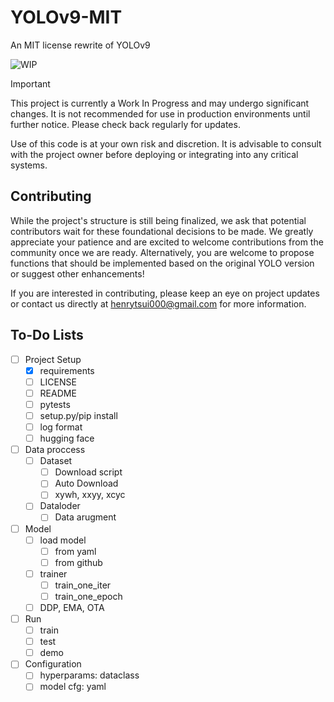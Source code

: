 # YOLOv9-MIT
An MIT license rewrite of YOLOv9

![WIP](https://img.shields.io/badge/status-WIP-orange)
> [!IMPORTANT]
> This project is currently a Work In Progress and may undergo significant changes. It is not recommended for use in production environments until further notice. Please check back regularly for updates.
> 
> Use of this code is at your own risk and discretion. It is advisable to consult with the project owner before deploying or integrating into any critical systems.

## Contributing

While the project's structure is still being finalized, we ask that potential contributors wait for these foundational decisions to be made. We greatly appreciate your patience and are excited to welcome contributions from the community once we are ready. Alternatively, you are welcome to propose functions that should be implemented based on the original YOLO version or suggest other enhancements! 

If you are interested in contributing, please keep an eye on project updates or contact us directly at [henrytsui000@gmail.com](mailto:henrytsui000@gmail.com) for more information.



## To-Do Lists
- [ ] Project Setup
    - [X] requirements
    - [ ] LICENSE
    - [ ] README
    - [ ] pytests
    - [ ] setup.py/pip install
    - [ ] log format
    - [ ] hugging face
- [ ] Data proccess
    - [ ] Dataset
        - [ ] Download script
        - [ ] Auto Download
        - [ ] xywh, xxyy, xcyc
    - [ ] Dataloder
        - [ ] Data arugment
- [ ] Model
    - [ ] load model
        - [ ] from yaml
        - [ ] from github
    - [ ] trainer
        - [ ] train_one_iter
        - [ ] train_one_epoch
    - [ ] DDP, EMA, OTA
- [ ] Run
    - [ ] train
    - [ ] test
    - [ ] demo
- [ ] Configuration
    - [ ] hyperparams: dataclass
    - [ ] model cfg: yaml
